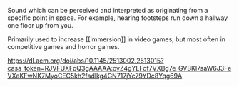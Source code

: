 Sound which can be perceived and interpreted as originating from a specific point in space. For example, hearing footsteps run down a hallway one floor up from you.  

Primarily used to increase [[Immersion]] in video games, but most often in competitive games and horror games.

https://dl.acm.org/doi/abs/10.1145/2513002.2513015?casa_token=RJVFUXFpQ3gAAAAA:ovZ4gYLFof7VXBg7e_GVBKl7saW6J3FeVXeKFwNK7MyoCEC5kh2fadlkg4GN717jYc79YDc8Yqg69A